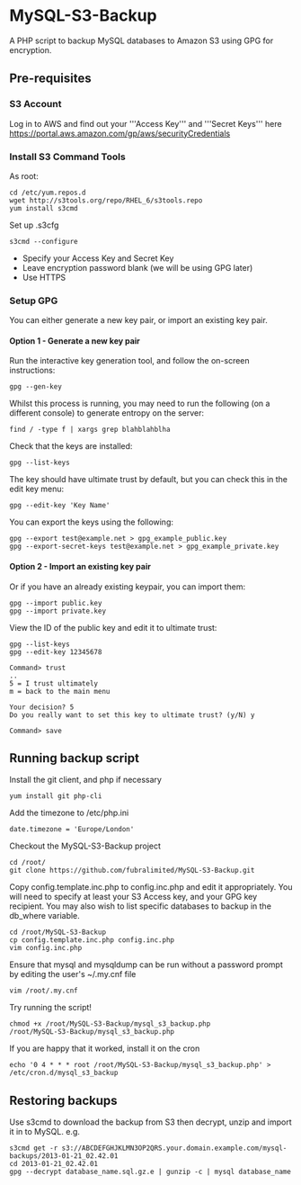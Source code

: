 # MySQL-S3-Backup

A PHP script to backup MySQL databases to Amazon S3 using GPG for encryption.

## Pre-requisites
### S3 Account
Log in to AWS and find out your '''Access Key''' and '''Secret Keys''' here https://portal.aws.amazon.com/gp/aws/securityCredentials

### Install S3 Command Tools
As root:

	cd /etc/yum.repos.d
	wget http://s3tools.org/repo/RHEL_6/s3tools.repo
	yum install s3cmd

Set up .s3cfg

	s3cmd --configure

* Specify your Access Key and Secret Key
* Leave encryption password blank (we will be using GPG later)
* Use HTTPS

### Setup GPG ###
You can either generate a new key pair, or import an existing key pair.
#### Option 1 - Generate a new key pair
Run the interactive key generation tool, and follow the on-screen instructions:

	gpg --gen-key

Whilst this process is running, you may need to run the following (on a different console) to generate entropy on the server:

	find / -type f | xargs grep blahblahblha

Check that the keys are installed:

	gpg --list-keys

The key should have ultimate trust by default, but you can check this in the edit key menu:

	gpg --edit-key 'Key Name'

You can export the keys using the following:

	gpg --export test@example.net > gpg_example_public.key
	gpg --export-secret-keys test@example.net > gpg_example_private.key

#### Option 2 - Import an existing key pair 

Or if you have an already existing keypair, you can import them:

	gpg --import public.key
	gpg --import private.key

View the ID of the public key and edit it to ultimate trust:

	gpg --list-keys
	gpg --edit-key 12345678

	Command> trust
	..
	5 = I trust ultimately
	m = back to the main menu

	Your decision? 5
	Do you really want to set this key to ultimate trust? (y/N) y

	Command> save

## Running backup script

Install the git client, and php if necessary

    yum install git php-cli

Add the timezone to /etc/php.ini

    date.timezone = 'Europe/London'

Checkout the MySQL-S3-Backup project

    cd /root/
    git clone https://github.com/fubralimited/MySQL-S3-Backup.git

Copy config.template.inc.php to config.inc.php and edit it appropriately. You will need to specify at least your S3 Access key, and your GPG key recipient. You may also wish to list specific databases to backup in the db_where variable.

    cd /root/MySQL-S3-Backup
    cp config.template.inc.php config.inc.php
    vim config.inc.php

Ensure that mysql and mysqldump can be run without a password prompt by editing the user's ~/.my.cnf file

    vim /root/.my.cnf
    
Try running the script!

    chmod +x /root/MySQL-S3-Backup/mysql_s3_backup.php
    /root/MySQL-S3-Backup/mysql_s3_backup.php
    
If you are happy that it worked, install it on the cron

    echo '0 4 * * * root /root/MySQL-S3-Backup/mysql_s3_backup.php' > /etc/cron.d/mysql_s3_backup

## Restoring backups

Use s3cmd to download the backup from S3 then decrypt, unzip and import it in to MySQL.  e.g.

    s3cmd get -r s3://ABCDEFGHJKLMN3OP2QRS.your.domain.example.com/mysql-backups/2013-01-21_02.42.01
    cd 2013-01-21_02.42.01
    gpg --decrypt database_name.sql.gz.e | gunzip -c | mysql database_name

